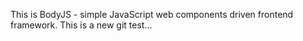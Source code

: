 This is BodyJS - simple JavaScript web components driven frontend framework.
This is a new git test...